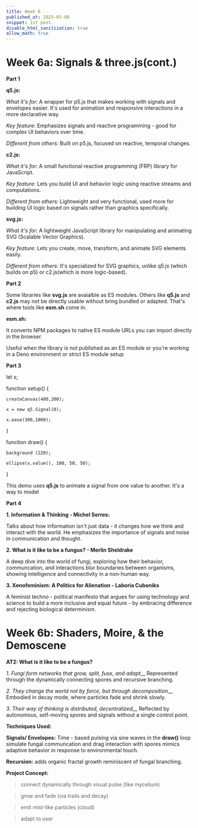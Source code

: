 ```yaml
---
title: Week 6 
published_at: 2025-03-08
snippet: 1st post.
disable_html_sanitization: true
allow_math: true
---
```


# Week 6a: Signals & three.js(cont.)

**Part 1**

**q5.js:**

*What it's for:* A wrapper for p5.js that makes working with signals and envelopes easier. It's used for animation and responsive interactions in a more declarative way.

*Key feature:* Emphasizes signals and reactive programming - good for complex UI behaviors over time. 

*Different from others:* Built on p5.js, focused on reactive, temporal changes.

**c2.js:**

*What it's for:* A small functional reactive programming (FRP) library for JavaScript.

*Key feature:* Lets you build UI and behavior logic using reactive streams and computations.

*Different from others:* Lightweight and very functional, used more for building UI logic based on signals rather than graphics specifically.

**svg.js:**

*What it's for:* A lightweight JavaScript library for manipulating and animating SVG (Scalable Vector Graphics).

*Key feature:* Lets you create, move, transform, and animate SVG elements easily. 

*Different from others:* It's specialized for SVG graphics, unlike q5.js (which builds on p5) or c2.js(which is more logic-based).

**Part 2**

Some libraries like **svg.js** are avaialble as ES modules. Others like **q5.js** and **c2.js** may not be directly usable without bring bundled or adapted. That's where tools like **esm.sh** come in.

**esm.sh:**

It converts NPM packages to native ES module URLs you can import directly in the browser.

Useful when the library is not published as an ES module or you're working in a Deno environment or strict ES module setup

**Part 3**

let x;

function setup() {

    createCanvas(400,200);

    x = new q5.Signal(0);

    x.ease(300,1000);

}

function draw() {

    background (220);

    ellipse(x.value(), 100, 50, 50);

}

This demo uses **q5.js** to animate a signal from one value to another. It's a way to model 

**Part 4**

**1. Information & Thinking - Michel Serres:**

Talks about how information isn't just data - it changes how we think and interact with the world. He emphasizes the importance of signals and noise in communication and thought.

**2. What is it like to be a fungus? - Merlin Sheldrake**

A deep dive into the world of fungi, exploring how their behavior, communcation, and interactions blur boundaries between organisms, showing intelligence and connectivity in a non-human way.

**3. Xenofeminism: A Politics for Alienation - Laboria Cuboniks**

A feminist techno - political manifesto that argues for using technology and science to build a more inclusive and equal future - by embracing difference and rejecting biological determinism. 


# Week 6b: Shaders, Moire, & the Demoscene

**AT2: What is it like to be a fungus?**

*1. Fungi form networks that grow, split, fuse, and adapt*__ Represented through the dynamically connecting spores and recursive branching. 

*2. They change the world not by force, but through decomposition*__ Embodied in decay mode, where particles fade and shrink slowly.

*3. Their way of thinking is distributed, decentralized*__ Reflected by autonomous, self-moving spores and signals without a single control point. 

**Techniques Used:**

**Signals/ Envelopes:** Time - based pulsing via sine waves in the **draw()** loop simulate fungal communcation and drag interaction with spores mimics adaptive behavior in response to environmental touch.

**Recursion:** adds organic fractal growth reminiscent of fungal branching.

**Project Concept:** 

> connect dynamically through visual pulse (like mycelium)

> grow and fade (via trails and decay)

> emit mist-like particles (cloud)

> adapt to user 